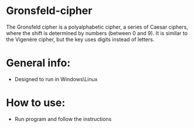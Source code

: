 # Gronsfeld-cipher

The Gronsfeld cipher is a polyalphabetic cipher, a series of Caesar ciphers, 
where the shift is determined by numbers (between 0 and 9). It is similar to 
the Vigenère cipher, but the key uses digits instead of letters.

# General info:
- Designed to run in Windows\Linux

# How to use:
- Run program and follow the instructions
